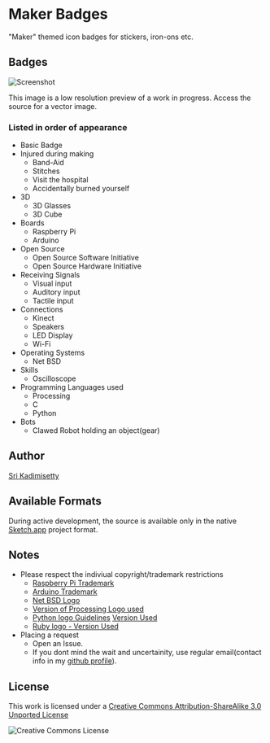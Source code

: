 # Maker Badges
"Maker" themed icon badges for stickers, iron-ons etc.


## Badges
![Screenshot](https://raw.github.com/kadimisetty/MakerBadges/master/src/IconFrame%20copy.sketch/QuickLook/Thumbnail.png?raw=true)

This image is a low resolution preview of a work
in progress. Access the source for a vector image.


### Listed in order of appearance
- Basic Badge
- Injured during making
    - Band-Aid
    - Stitches
    - Visit the hospital
    - Accidentally burned yourself
- 3D 
    - 3D Glasses
    - 3D Cube
- Boards
    - Raspberry Pi
    - Arduino
- Open Source
    - Open Source Software Initiative
    - Open Source Hardware Initiative
- Receiving Signals
    - Visual input
    - Auditory input
    - Tactile input
- Connections
    - Kinect
    - Speakers
    - LED Display
    - Wi-Fi
- Operating Systems
    - Net BSD
- Skills
    - Oscilloscope
- Programming Languages used
    - Processing
    - C
    - Python
- Bots
    - Clawed Robot holding an object(gear)


## Author
[Sri Kadimisetty](https://github.com/kadimisetty)


## Available Formats
During active development, the source is available only in the native [Sketch.app](http://www.bohemiancoding.com/sketch/) project format.


## Notes
- Please respect the indiviual copyright/trademark restrictions
    - [Raspberry Pi Trademark](http://www.raspberrypi.org/trademark-rules)
    - [Arduino Trademark](http://arduino.cc/en/Main/trademark)
    - [Net BSD Logo](http://www.netbsd.org/gallery/logos.html)
    - [Version of Processing Logo used](http://commons.wikimedia.org/wiki/File:Processing_Logo_Clipped.svg)
    - [Python logo Guidelines](http://www.python.org/community/logos/) [Version Used](http://commons.wikimedia.org/wiki/File:Python-logo-notext.svg)
    - [Ruby logo - Version Used](http://commons.wikimedia.org/wiki/File:Ruby_logo.svg)
- Placing a request
    - Open an Issue.
    - If you dont mind the wait and uncertainity, use regular email(contact info in my [github profile](https://github.com/kadimisetty)).

## License
This work is licensed under a [Creative Commons Attribution-ShareAlike 3.0 Unported License](http://creativecommons.org/licenses/by-sa/3.0/)

![Creative Commons License](http://i.creativecommons.org/l/by-sa/3.0/88x31.png)

